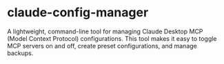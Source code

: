 # claude-config-manager
A lightweight, command-line tool for managing Claude Desktop MCP (Model Context Protocol) configurations. This tool makes it easy to toggle MCP servers on and off, create preset configurations, and manage backups.
